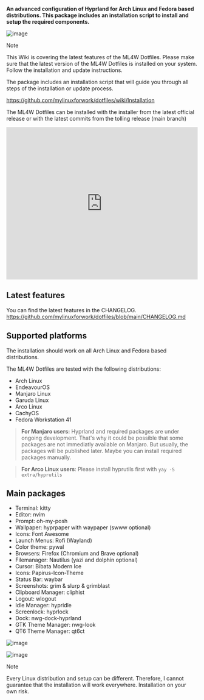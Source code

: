 **An advanced configuration of Hyprland for Arch Linux and Fedora based distributions. This package includes an installation script to install and setup the required components.**

![image](/overview.png)

> [!NOTE]
> This Wiki is covering the latest features of the ML4W Dotfiles. Please make sure that the latest version of the ML4W Dotfiles is installed on your system. Follow the installation and update instructions.

The package includes an installation script that will guide you through all steps of the installation or update process.

https://github.com/mylinuxforwork/dotfiles/wiki/Installation

The ML4W Dotfiles can be installed with the installer from the latest official release or with the latest commits from the tolling release (main branch)

<iframe width="100%" height="400" src="https://www.youtube.com/embed/6B4Kf30CWLg" 
title="ML4W YouTube Video" frameborder="0" 
allow="accelerometer; autoplay; clipboard-write; encrypted-media; gyroscope; picture-in-picture; web-share" 
allowfullscreen></iframe>

## Latest features

You can find the latest features in the CHANGELOG.
https://github.com/mylinuxforwork/dotfiles/blob/main/CHANGELOG.md

## Supported platforms

The installation should work on all Arch Linux and Fedora based distributions.

The ML4W Dotfiles are tested with the following distributions:

- Arch Linux
- EndeavourOS
- Manjaro Linux
- Garuda Linux
- Arco Linux
- CachyOS
- Fedora Workstation 41

> **For Manjaro users:** Hyprland and required packages are under ongoing development. That's why it could be possible that some packages are not immediatly available on Manjaro. But usually, the packages will be published later. Maybe you can install required packages manually.

> **For Arco Linux users**: Please install hyprutils first with `yay -S extra/hyprutils`

## Main packages

- Terminal: kitty
- Editor: nvim
- Prompt: oh-my-posh
- Wallpaper: hyprpaper with waypaper (swww optional)
- Icons: Font Awesome
- Launch Menus: Rofi (Wayland)
- Color theme: pywal
- Browsers: Firefox (Chromium and Brave optional)
- Filemanager: Nautilus (yazi and dolphin optional)
- Cursor: Bibata Modern Ice
- Icons: Papirus-Icon-Theme
- Status Bar: waybar
- Screenshots: grim & slurp & grimblast
- Clipboard Manager: cliphist
- Logout: wlogout 
- Idle Manager: hypridle
- Screenlock: hyprlock
- Dock: nwg-dock-hyprland
- GTK Theme Manager: nwg-look
- QT6 Theme Manager: qt6ct

![image](/overview-2.png)

![image](/overview-3.png)

> [!NOTE]
> Every Linux distribution and setup can be different. Therefore, I cannot guarantee that the installation will work everywhere. Installation on your own risk.

